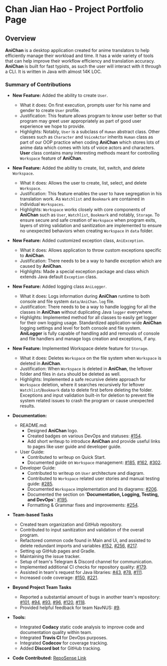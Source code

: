 # Chan Jian Hao - Project Portfolio Page

## Overview

**AniChan** is a desktop application created for anime translators to help efficiently manage their workload and time. It has a wide variety of tools that can help improve their workflow efficiency and translation accuracy. **AniChan** is built for fast typists, as such the user will interact with it through a CLI. It is written in Java with almost 14K LOC. 

### Summary of Contributions

*   **New Feature:** Added the ability to create `User`.
    *   What it does: On first execution, prompts user for his name and gender to create `User` profile.
    *   Justification: This feature allows program to know user better so that program may greet user appropriately as part of good user experience we hope to provide.
    *   Highlights: Notably, `User` is a subclass of `Human` abstract class. Other classes such as `Character` and `VoiceActor` inherits `Human` class as part of our OOP practice when coding **AniChan** which stores lots of anime data which comes with lots of voice actors and characters. **User** class contains many interesting methods meant for controlling `Workspace` feature of **AniChan**.

*   **New Feature:** Added the ability to create, list, switch, and delete `Workspace`.
    *   What it does: Allows the user to create, list, select, and delete `Workspace`.
    *   Justification: This feature enables the user to have segregation in his translation work. As `Watchlist` and `Bookmark` are contained in individual `Workspaces`.
    *   Highlights: `Workspace` works closely with core components of **AniChan** such as `User`, `Watchlist`, `Bookmark` and notably, `Storage`. To ensure secure and safe creation of `Workspace` when program exits, layers of string validation and sanitization are implemented to ensure no unexpected behaviors when creating `Workspace` in `data` folder.

*   **New Feature:** Added customized exception class, `AniException`.
    *   What it does: Allows application to throw custom exceptions specific to **AniChan**.
    *   Justification: There needs to be a way to handle exception which are caused by **AniChan**.
    *   Highlights: Made a special exception package and class which extends Java default `Exception` class.

*   **New Feature:** Added logging class `AniLogger`.
    *   What it does: Logs information during **AniChan** runtime to both console and file system `data/AniChan.log` file.
    *   Justification: There needs to be a way to handle logging for all the classes in **AniChan** without duplicating Java `logger` everywhere.
    *   Highlights: Implemented method for all classes to easily get logger for their own logging usage. Standardized application-wide **AniChan** logging settings and level for both console and file system. **AniLogger** is fully capable of handling add and removals of console and file handlers and manage logs creation and exceptions, if any.

*   **New Feature:** Implemented Workspace delete feature for `Storage`.
    *   What it does: Deletes `Workspace` on the file system when `Workspace` is deleted in **AniChan**.
    *   Justification: When `Workspace` is deleted in **AniChan**, the leftover folder and files in `data` should be deleted as well.
    *   Highlights: Implemented a safe recursive delete approach for `Workspace` deletion, where it searches recursively for leftover `Watchlist`/`Bookmark` data to delete first before deleting the folder. Exceptions and input validation built-in for deletion to prevent file system related issues to crash the program or cause unexpected results.

*   **Documentation:**
    *   README.md:
        * Designed **AniChan** logo.
        * Created badges on various DevOps and statuses: [#154](https://github.com/AY2021S1-CS2113T-F12-2/tp/issues/154).
        * Add short writeup to introduce **AniChan** and provide useful links to pages like user guide and developer guide.
    *   User Guide: 
        *   Contributed to writeup on Quick Start.
        *   Documented guide on `Workspace` management: [#185](https://github.com/AY2021S1-CS2113T-F12-2/tp/pull/185), [#162](https://github.com/AY2021S1-CS2113T-F12-2/tp/pull/162), [#302](https://github.com/AY2021S1-CS2113T-F12-2/tp/pull/302).
    *   Developer Guide:
        *   Contributed to writeup on `User` architecture and diagram.
        *   Contributed to `Workspace` related user stories and manual testing guide: [#285](https://github.com/AY2021S1-CS2113T-F12-2/tp/pull/285).
        *   Documented `Workspace` implementation and its diagrams: [#206](https://github.com/AY2021S1-CS2113T-F12-2/tp/pull/206).
        *   Documented the section on '**Documentation, Logging, Testing, and DevOps**': [#195](https://github.com/AY2021S1-CS2113T-F12-2/tp/issues/195).
        *   Formatting & Grammar fixes and improvements: [#254](https://github.com/AY2021S1-CS2113T-F12-2/tp/pull/254).

*   **Team-based Tasks**
    *   Created team organization and GitHub repository.
    *   Contributed to input sanitization and validation of the overall program.
    *   Refactored common code found in Main and Ui, and assisted to delete redundant imports and variables [#152](https://github.com/AY2021S1-CS2113T-F12-2/tp/pull/152), [#256](https://github.com/AY2021S1-CS2113T-F12-2/tp/pull/256), [#217](https://github.com/AY2021S1-CS2113T-F12-2/tp/pull/217).
    *   Setting up GitHub pages and Gradle.
    *   Maintaining the issue tracker.
    *   Setup of team's Telegram & Discord channel for communication.
    *   Implemented additional CI checks for repository quality: [#179](https://github.com/AY2021S1-CS2113T-F12-2/tp/pull/179).
    *   Assisted in team's request for Java libraries: [#43](https://github.com/nus-cs2113-AY2021S1/forum/issues/43), [#78](https://github.com/nus-cs2113-AY2021S1/forum/issues/78), [#111](https://github.com/nus-cs2113-AY2021S1/forum/issues/111).
    *   Increased code coverage: [#150](https://github.com/AY2021S1-CS2113T-F12-2/tp/pull/150), [#221](https://github.com/AY2021S1-CS2113T-F12-2/tp/pull/221).

*   **Beyond Project Team Tasks**
    *   Reported a substantial amount of bugs in another team's repository: [#101](https://github.com/AY2021S1-CS2113-T13-4/tp/issues/101), [#94](https://github.com/AY2021S1-CS2113-T13-4/tp/issues/94), [#93](https://github.com/AY2021S1-CS2113-T13-4/tp/issues/93), [#96](https://github.com/AY2021S1-CS2113-T13-4/tp/issues/96), [#120](https://github.com/AY2021S1-CS2113-T13-4/tp/issues/120), [#118](https://github.com/AY2021S1-CS2113-T13-4/tp/issues/118).
    *   Provided helpful feedback for team NavNUS: [#9](https://github.com/nus-cs2113-AY2021S1/tp/pull/9/files/cabbf353f022bfb19f0bdeeeb17ba7572bed1484).

*   **Tools:**
    *   Integrated **Codacy** static code analysis to improve code and documentation quality within team.
    *   Integrated **Travis CI** for DevOps purposes.
    *   Integrated **Codecov** for coverage tracking.
    *   Added **Discord bot** for GitHub tracking.

*   **Code Contributed:** [RepoSense Link](https://nus-cs2113-ay2021s1.github.io/tp-dashboard/#breakdown=true&search=chanjianhao&sort=groupTitle&sortWithin=title&since=2020-09-27&timeframe=commit&mergegroup=&groupSelect=groupByRepos&checkedFileTypes=docs~functional-code~test-code~other&tabOpen=true&tabType=authorship&tabAuthor=ChanJianHao&tabRepo=AY2021S1-CS2113T-F12-2%2Ftp%5Bmaster%5D&authorshipIsMergeGroup=false&authorshipFileTypes=docs~functional-code~test-code~other)
